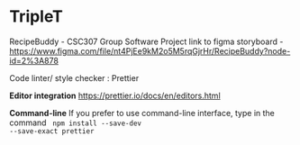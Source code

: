 # TripleT

RecipeBuddy - CSC307 Group Software Project
link to figma storyboard - https://www.figma.com/file/nt4PjEe9kM2o5M5rqGjrHr/RecipeBuddy?node-id=2%3A878

Code linter/ style checker : Prettier

**Editor integration**
https://prettier.io/docs/en/editors.html

**Command-line**
If you prefer to use command-line interface, type in the command
<code> npm install --save-dev --save-exact prettier </code>
